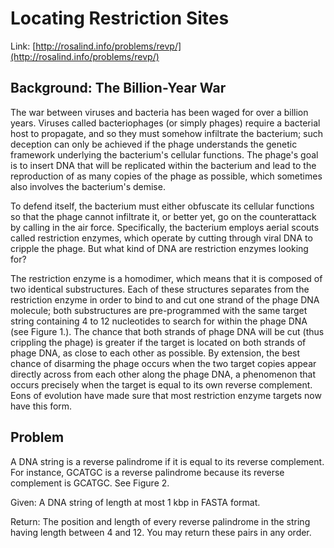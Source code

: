 # Locating Restriction Sites

Link: [http://rosalind.info/problems/revp/](http://rosalind.info/problems/revp/)

## Background: The Billion-Year War

The war between viruses and bacteria has been waged for over a billion years. Viruses called bacteriophages (or simply phages) require a bacterial host to propagate, and so they must somehow infiltrate the bacterium; such deception can only be achieved if the phage understands the genetic framework underlying the bacterium's cellular functions. The phage's goal is to insert DNA that will be replicated within the bacterium and lead to the reproduction of as many copies of the phage as possible, which sometimes also involves the bacterium's demise.

To defend itself, the bacterium must either obfuscate its cellular functions so that the phage cannot infiltrate it, or better yet, go on the counterattack by calling in the air force. Specifically, the bacterium employs aerial scouts called restriction enzymes, which operate by cutting through viral DNA to cripple the phage. But what kind of DNA are restriction enzymes looking for?

The restriction enzyme is a homodimer, which means that it is composed of two identical substructures. Each of these structures separates from the restriction enzyme in order to bind to and cut one strand of the phage DNA molecule; both substructures are pre-programmed with the same target string containing 4 to 12 nucleotides to search for within the phage DNA (see Figure 1.). The chance that both strands of phage DNA will be cut (thus crippling the phage) is greater if the target is located on both strands of phage DNA, as close to each other as possible. By extension, the best chance of disarming the phage occurs when the two target copies appear directly across from each other along the phage DNA, a phenomenon that occurs precisely when the target is equal to its own reverse complement. Eons of evolution have made sure that most restriction enzyme targets now have this form.

## Problem

A DNA string is a reverse palindrome if it is equal to its reverse complement. For instance, GCATGC is a reverse palindrome because its reverse complement is GCATGC. See Figure 2.

Given: A DNA string of length at most 1 kbp in FASTA format.

Return: The position and length of every reverse palindrome in the string having length between 4 and 12. You may return these pairs in any order.